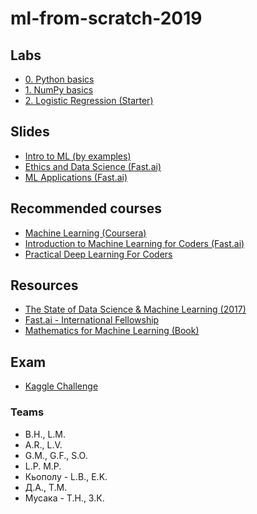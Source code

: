 # ml-from-scratch-2019

## Labs

- [0. Python basics](https://drive.google.com/file/d/15v1tkJbu6L1WbHMUUebpw8z2f3J2dRil/view?usp=sharing)
- [1. NumPy basics](https://drive.google.com/file/d/1lZp_nDK2uEuSUatVErJZ_WXOWQik9Uhk/view?usp=sharing)
- [2. Logistic Regression (Starter)](https://colab.research.google.com/drive/1Iv96deYP5wAEmw52UkO3-sApL5vxOG9G)

## Slides

- [Intro to ML (by examples)](https://drive.google.com/file/d/1UnMBrYKJXEDoH37IMuLtlrhS-CBSqojv/view?usp=sharing)
- [Ethics and Data Science (Fast.ai)](https://docs.google.com/presentation/d/1NOBRekT4qcD1jCXKEiX8KtiJZhVTk16tSR2ch5zsbAg/edit?usp=sharing)
- [ML Applications (Fast.ai)](https://docs.google.com/presentation/d/13VMpGls8ziLxBBnReGieNDmvWwpuRtGa9I7e19asVOg/edit?usp=sharing)

## Recommended courses

- [Machine Learning (Coursera)](https://www.coursera.org/learn/machine-learning)
- [Introduction to Machine Learning for Coders (Fast.ai)](https://www.youtube.com/playlist?list=PLfYUBJiXbdtSyktd8A_x0JNd6lxDcZE96)
- [Practical Deep Learning For Coders](http://course.fast.ai/)

## Resources

- [The State of Data Science & Machine Learning (2017)](https://www.kaggle.com/surveys/2017)
- [Fast.ai - International Fellowship](http://forums.fast.ai/t/fast-ai-live-the-new-version-of-the-international-fellowship/22825)
- [Mathematics for Machine Learning (Book)](https://mml-book.github.io/)

## Exam

- [Kaggle Challenge](https://www.kaggle.com/c/ga-customer-revenue-prediction)

### Teams

- B.H., L.M.
- A.R., L.V.
- G.M., G.F., S.O.
- L.P. M.P.
- Кьополу - L.B., E.K.
- Д.А., Т.М.
- Мусака - Т.Н., З.К.

